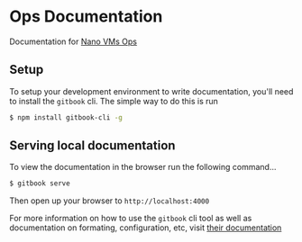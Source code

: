 # Ops Documentation
Documentation for [Nano VMs Ops](https://github.com/nanovms/ops)

## Setup
To setup your development environment to write documentation, you'll need to
install the `gitbook` cli. The simple way to do this is run 

```sh
$ npm install gitbook-cli -g
```

## Serving local documentation
To view the documentation in the browser run the following command...

```sh
$ gitbook serve
```

Then open up your browser to `http://localhost:4000`

For more information on how to use the `gitbook` cli tool as well as
documentation on formating, configuration, etc, visit [their
documentation](https://toolchain.gitbook.com/)
